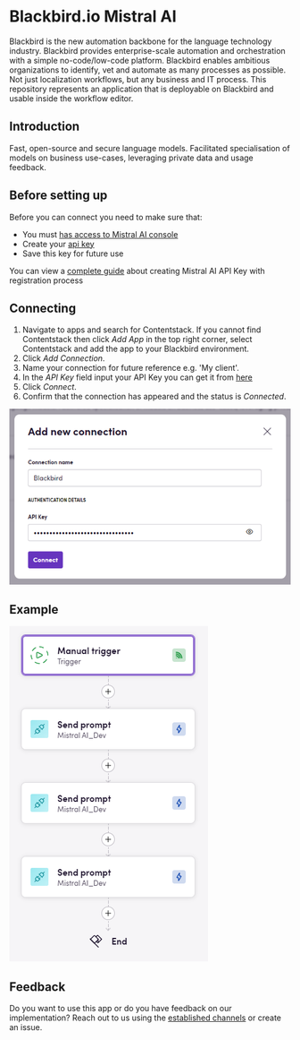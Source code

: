 # Blackbird.io Mistral AI

Blackbird is the new automation backbone for the language technology industry. Blackbird provides enterprise-scale automation and orchestration with a simple no-code/low-code platform. Blackbird enables ambitious organizations to identify, vet and automate as many processes as possible. Not just localization workflows, but any business and IT process. This repository represents an application that is deployable on Blackbird and usable inside the workflow editor.

## Introduction

<!-- begin docs -->

Fast, open-source and secure language models. Facilitated specialisation of models on business use-cases, leveraging private data and usage feedback.

## Before setting up

Before you can connect you need to make sure that:

- You must [has access to Mistral AI console](https://console.mistral.ai/)
- Create your [api key](https://console.mistral.ai/api-keys/)
- Save this key for future use

You can view a [complete guide](https://docs.mindmac.app/how-to.../add-api-key/create-mistral-ai-api-key) about creating Mistral AI API Key with registration process

## Connecting 

1. Navigate to apps and search for Contentstack. If you cannot find Contentstack then click _Add App_ in the top right corner, select Contentstack and add the app to your Blackbird environment.
2. Click _Add Connection_.
3. Name your connection for future reference e.g. 'My client'.
4. In the _API Key_ field input your API Key you can get it from [here](https://console.mistral.ai/api-keys/)
5. Click _Connect_.
6. Confirm that the connection has appeared and the status is _Connected_.

![MistralAIConnection](image/README/MistralAIConnection.png)

## Example

![MistralAIExample](image/README/MistralAIExample.png)

## Feedback

Do you want to use this app or do you have feedback on our implementation? Reach out to us using the [established channels](https://www.blackbird.io/) or create an issue.

<!-- end docs -->
